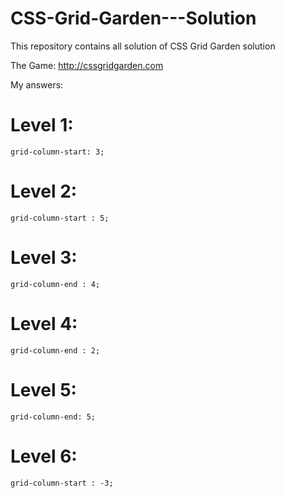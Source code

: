 # CSS-Grid-Garden---Solution
This repository contains all solution of CSS Grid Garden solution

The Game: http://cssgridgarden.com

My answers:

# Level 1:
`grid-column-start: 3;`

# Level 2:
`grid-column-start : 5;`

# Level 3:
`grid-column-end : 4;`

# Level 4:
`grid-column-end : 2;`

# Level 5:
`grid-column-end: 5;`

# Level 6:
`grid-column-start : -3;`
